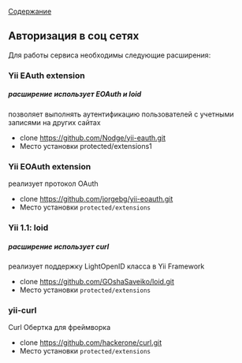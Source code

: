 [Содержание](../../readme.md)

## Авторизация в соц сетях

Для работы сервиса необходимы следующие расширения:

### Yii EAuth extension
##### расширение использует EOAuth и loid
позволяет выполнять аутентификацию пользователей с учетными записями на других сайтах
- clone https://github.com/Nodge/yii-eauth.git
- Место установки protected/extensions1

### Yii EOAuth extension
реализует протокол OAuth
- clone https://github.com/jorgebg/yii-eoauth.git
- Место установки `protected/extensions`

### Yii 1.1: loid
##### расширение использует curl
реализует поддержку LightOpenID класса в Yii Framework
- clone https://github.com/GOshaSaveiko/loid.git
- Место установки `protected/extensions`

### yii-curl
Curl Обертка для фреймворка
- clone https://github.com/hackerone/curl.git
- Место установки `protected/extensions`

